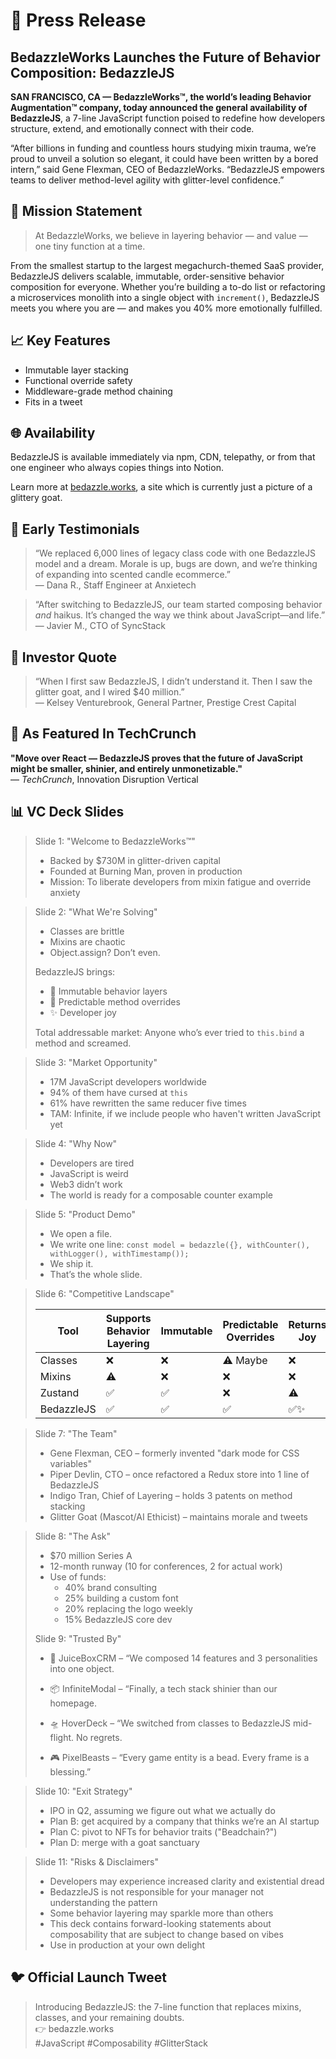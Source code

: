 # 📰 Press Release

## BedazzleWorks Launches the Future of Behavior Composition: BedazzleJS

**SAN FRANCISCO, CA — BedazzleWorks™, the world’s leading Behavior Augmentation™ company, today announced the general availability of BedazzleJS**, a 7-line JavaScript function poised to redefine how developers structure, extend, and emotionally connect with their code.

“After billions in funding and countless hours studying mixin trauma, we’re proud to unveil a solution so elegant, it could have been written by a bored intern,” said Gene Flexman, CEO of BedazzleWorks. “BedazzleJS empowers teams to deliver method-level agility with glitter-level confidence.”

## 🧠 Mission Statement

> At BedazzleWorks, we believe in layering behavior — and value — one tiny function at a time.

From the smallest startup to the largest megachurch-themed SaaS provider, BedazzleJS delivers scalable, immutable, order-sensitive behavior composition for everyone. Whether you’re building a to-do list or refactoring a microservices monolith into a single object with `increment()`, BedazzleJS meets you where you are — and makes you 40% more emotionally fulfilled.

## 📈 Key Features

- Immutable layer stacking
- Functional override safety
- Middleware-grade method chaining
- Fits in a tweet

## 🌐 Availability

BedazzleJS is available immediately via npm, CDN, telepathy, or from that one engineer who always copies things into Notion.

Learn more at [bedazzle.works](https://bedazzle.works), a site which is currently just a picture of a glittery goat.

## 💬 Early Testimonials

> “We replaced 6,000 lines of legacy class code with one BedazzleJS model and a dream. Morale is up, bugs are down, and we’re thinking of expanding into scented candle ecommerce.”\
> — Dana R., Staff Engineer at Anxietech

> “After switching to BedazzleJS, our team started composing behavior *and* haikus. It’s changed the way we think about JavaScript—and life.”\
> — Javier M., CTO of SyncStack

## 💸 Investor Quote

> “When I first saw BedazzleJS, I didn’t understand it. Then I saw the glitter goat, and I wired \$40 million.”\
> — Kelsey Venturebrook, General Partner, Prestige Crest Capital

## 📰 As Featured In TechCrunch

**"Move over React — BedazzleJS proves that the future of JavaScript might be smaller, shinier, and entirely unmonetizable."**\
— *TechCrunch*, Innovation Disruption Vertical

## 📊 VC Deck Slides

> Slide 1: "Welcome to BedazzleWorks™"
>
> - Backed by \$730M in glitter-driven capital
> - Founded at Burning Man, proven in production
> - Mission: To liberate developers from mixin fatigue and override anxiety

> Slide 2: "What We're Solving"
>
> - Classes are brittle
> - Mixins are chaotic
> - Object.assign? Don’t even.
>
> BedazzleJS brings:
>
> - 🔁 Immutable behavior layers
> - 🧠 Predictable method overrides
> - ✨ Developer joy
>
> Total addressable market: Anyone who’s ever tried to `this.bind` a method and screamed.

> Slide 3: "Market Opportunity"
>
> - 17M JavaScript developers worldwide
> - 94% of them have cursed at `this`
> - 61% have rewritten the same reducer five times
> - TAM: Infinite, if we include people who haven't written JavaScript yet

> Slide 4: "Why Now"
>
> - Developers are tired
> - JavaScript is weird
> - Web3 didn’t work
> - The world is ready for a composable counter example

> Slide 5: "Product Demo"
>
> - We open a file.
> - We write one line: `const model = bedazzle({}, withCounter(), withLogger(), withTimestamp());`
> - We ship it.
> - That’s the whole slide.

> Slide 6: "Competitive Landscape"
>
> | Tool       | Supports Behavior Layering | Immutable | Predictable Overrides | Returns Joy |
> | ---------- | -------------------------- | --------- | --------------------- | ----------- |
> | Classes    | ❌                          | ❌         | ⚠️ Maybe              | ❌           |
> | Mixins     | ⚠️                         | ❌         | ❌                     | ❌           |
> | Zustand    | ✅                          | ✅         | ❌                     | ⚠️          |
> | BedazzleJS | ✅                          | ✅         | ✅                     | ✅✨          |

> Slide 7: "The Team"
>
> - Gene Flexman, CEO – formerly invented "dark mode for CSS variables"
> - Piper Devlin, CTO – once refactored a Redux store into 1 line of BedazzleJS
> - Indigo Tran, Chief of Layering – holds 3 patents on method stacking
> - Glitter Goat (Mascot/AI Ethicist) – maintains morale and tweets

> Slide 8: "The Ask"
>
> - \$70 million Series A
> - 12-month runway (10 for conferences, 2 for actual work)
> - Use of funds:
>   - 40% brand consulting
>   - 25% building a custom font
>   - 20% replacing the logo weekly
>   - 15% BedazzleJS core dev
>
> Slide 9: "Trusted By"
>
> - 🧃 JuiceBoxCRM – “We composed 14 features and 3 personalities into one object.
>
> - 📦 InfiniteModal – “Finally, a tech stack shinier than our homepage.
>
> - 🛸 HoverDeck – “We switched from classes to BedazzleJS mid-flight. No regrets.
>
> - 🎮 PixelBeasts – “Every game entity is a bead. Every frame is a blessing.”

> Slide 10: "Exit Strategy"
>
> - IPO in Q2, assuming we figure out what we actually do
> - Plan B: get acquired by a company that thinks we’re an AI startup
> - Plan C: pivot to NFTs for behavior traits ("Beadchain?")
> - Plan D: merge with a goat sanctuary

> Slide 11: "Risks & Disclaimers"
>
> - Developers may experience increased clarity and existential dread
> - BedazzleJS is not responsible for your manager not understanding the pattern
> - Some behavior layering may sparkle more than others
> - This deck contains forward-looking statements about composability that are subject to change based on vibes
> - Use in production at your own delight

## 🐦 Official Launch Tweet

> Introducing BedazzleJS: the 7-line function that replaces mixins, classes, and your remaining doubts.\
> 👉 bedazzle.works\
> \#JavaScript #Composability #GlitterStack

